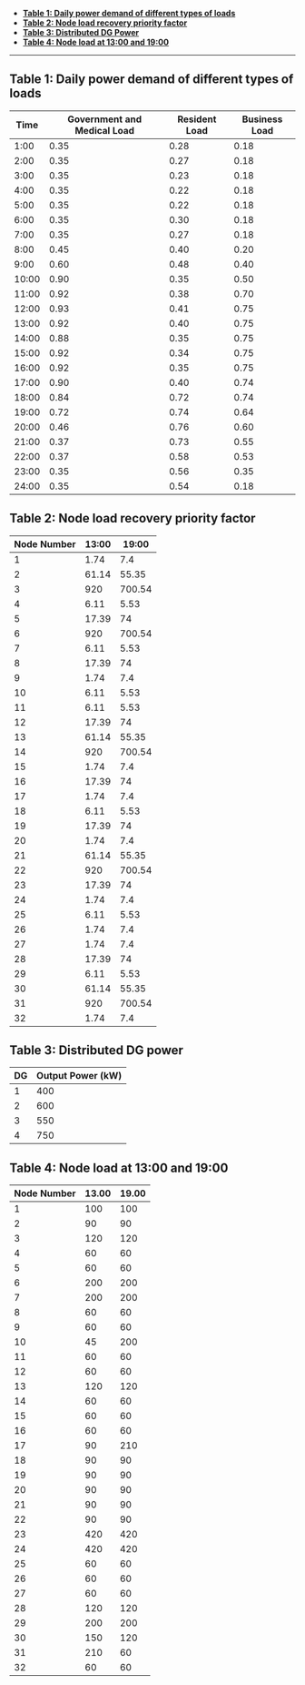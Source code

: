 - [**Table 1: Daily power demand of different types of loads**](#Table1)
- [**Table 2: Node load recovery priority factor**](#Table2)
- [**Table 3: Distributed DG Power**](#Table3)
- [**Table 4: Node load at 13:00 and 19:00**](#Table4)
  
------

##  <span id="Table1">Table 1: Daily power demand of different types of loads</span>

| Time   | Government and Medical Load | Resident Load | Business Load |
|--------|--------------|---------|---------|
| 1:00   | 0.35         | 0.28    | 0.18    |
| 2:00   | 0.35         | 0.27    | 0.18    |
| 3:00   | 0.35         | 0.23    | 0.18    |
| 4:00   | 0.35         | 0.22    | 0.18    |
| 5:00   | 0.35         | 0.22    | 0.18    |
| 6:00   | 0.35         | 0.30    | 0.18    |
| 7:00   | 0.35         | 0.27    | 0.18    |
| 8:00   | 0.45         | 0.40    | 0.20    |
| 9:00   | 0.60         | 0.48    | 0.40    |
| 10:00  | 0.90         | 0.35    | 0.50    |
| 11:00  | 0.92         | 0.38    | 0.70    |
| 12:00  | 0.93         | 0.41    | 0.75    |
| 13:00  | 0.92         | 0.40    | 0.75    |
| 14:00  | 0.88         | 0.35    | 0.75    |
| 15:00  | 0.92         | 0.34    | 0.75    |
| 16:00  | 0.92         | 0.35    | 0.75    |
| 17:00  | 0.90         | 0.40    | 0.74    |
| 18:00  | 0.84         | 0.72    | 0.74    |
| 19:00  | 0.72         | 0.74    | 0.64    |
| 20:00  | 0.46         | 0.76    | 0.60    |
| 21:00  | 0.37         | 0.73    | 0.55    |
| 22:00  | 0.37         | 0.58    | 0.53    |
| 23:00  | 0.35         | 0.56    | 0.35    |
| 24:00  | 0.35         | 0.54    | 0.18    |

##  <span id="Table2">Table 2: Node load recovery priority factor</span> 

| Node Number | 13:00 | 19:00 |
|-------------|-------|-------|
| 1           | 1.74  | 7.4   |
| 2           | 61.14 | 55.35 |
| 3           | 920   | 700.54|
| 4           | 6.11  | 5.53  |
| 5           | 17.39 | 74    |
| 6           | 920   | 700.54|
| 7           | 6.11  | 5.53  |
| 8           | 17.39 | 74    |
| 9           | 1.74  | 7.4   |
| 10          | 6.11  | 5.53  |
| 11          | 6.11  | 5.53  |
| 12          | 17.39 | 74    |
| 13          | 61.14 | 55.35 |
| 14          | 920   | 700.54|
| 15          | 1.74  | 7.4   |
| 16          | 17.39 | 74    |
| 17          | 1.74  | 7.4   |
| 18          | 6.11  | 5.53  |
| 19          | 17.39 | 74    |
| 20          | 1.74  | 7.4   |
| 21          | 61.14 | 55.35 |
| 22          | 920   | 700.54|
| 23          | 17.39 | 74    |
| 24          | 1.74  | 7.4   |
| 25          | 6.11  | 5.53  |
| 26          | 1.74  | 7.4   |
| 27          | 1.74  | 7.4   |
| 28          | 17.39 | 74    |
| 29          | 6.11  | 5.53  |
| 30          | 61.14 | 55.35 |
| 31          | 920   | 700.54|
| 32          | 1.74  | 7.4   |

##  <span id="Table3">Table 3: Distributed DG power</span> 

| DG | Output Power (kW) |
| -- | ----------------- |
| 1  | 400               |
| 2  | 600               |
| 3  | 550               |
| 4  | 750               |

##  <span id="Table4">Table 4: Node load at 13:00 and 19:00</span> 

| Node Number |   13.00   |   19.00   |
|-------------|-----------|-----------|
| 1           | 100       | 100       |
| 2           | 90        | 90        |
| 3           | 120       | 120       |
| 4           | 60        | 60        |
| 5           | 60        | 60        |
| 6           | 200       | 200       |
| 7           | 200       | 200       |
| 8           | 60        | 60        |
| 9           | 60        | 60        |
| 10          | 45        | 200       |
| 11          | 60        | 60        |
| 12          | 60        | 60        |
| 13          | 120       | 120       |
| 14          | 60        | 60        |
| 15          | 60        | 60        |
| 16          | 60        | 60        |
| 17          | 90        | 210       |
| 18          | 90        | 90        |
| 19          | 90        | 90        |
| 20          | 90        | 90        |
| 21          | 90        | 90        |
| 22          | 90        | 90        |
| 23          | 420       | 420       |
| 24          | 420       | 420       |
| 25          | 60        | 60        |
| 26          | 60        | 60        |
| 27          | 60        | 60        |
| 28          | 120       | 120       |
| 29          | 200       | 200       |
| 30          | 150       | 120       |
| 31          | 210       | 60        |
| 32          | 60        | 60        |
